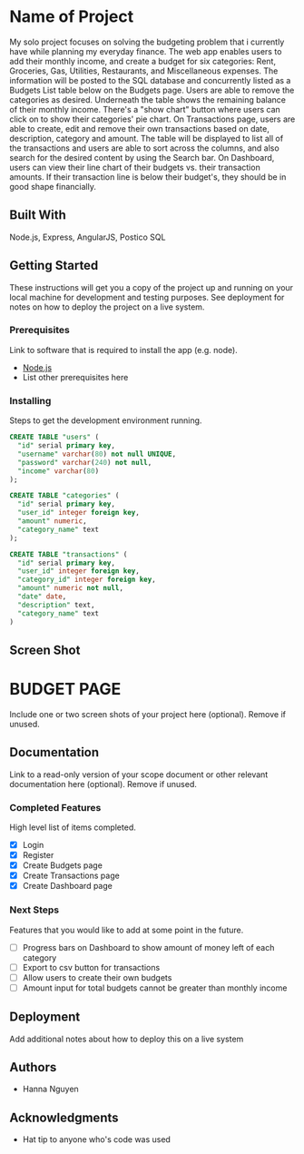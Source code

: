 # Name of Project

My solo project focuses on solving the budgeting problem that i currently have while planning my everyday finance. The web app enables users to add their monthly income, and create a budget for six categories: Rent, Groceries, Gas, Utilities, Restaurants, and Miscellaneous expenses. The information will be posted to the SQL database and concurrently listed as a Budgets List table below on the Budgets page. Users are able to remove the categories as desired. Underneath the table shows the remaining balance of their monthly income. There's a "show chart" button where users can click on to show their categories' pie chart.
On Transactions page, users are able to create, edit and remove their own transactions based on date, description, category and amount. The table will be displayed to list all of the transactions and users are able to sort across the columns, and also search for the desired content by using the Search bar.
On Dashboard, users can view their line chart of their budgets vs. their transaction amounts. If their transaction line is below their budget's, they should be in good shape financially.


## Built With

Node.js, Express, AngularJS, Postico SQL

## Getting Started

These instructions will get you a copy of the project up and running on your local machine for development and testing purposes. See deployment for notes on how to deploy the project on a live system.

### Prerequisites

Link to software that is required to install the app (e.g. node).

- [Node.js](https://nodejs.org/en/)
- List other prerequisites here


### Installing

Steps to get the development environment running.

```sql
CREATE TABLE "users" (
  "id" serial primary key,
  "username" varchar(80) not null UNIQUE,
  "password" varchar(240) not null,
  "income" varchar(80) 
);

CREATE TABLE "categories" (
  "id" serial primary key,
  "user_id" integer foreign key,
  "amount" numeric,
  "category_name" text
);

CREATE TABLE "transactions" (
  "id" serial primary key,
  "user_id" integer foreign key,
  "category_id" integer foreign key,
  "amount" numeric not null,
  "date" date,
  "description" text,
  "category_name" text
)
```

## Screen Shot
  # BUDGET PAGE
  
Include one or two screen shots of your project here (optional). Remove if unused.

## Documentation

Link to a read-only version of your scope document or other relevant documentation here (optional). Remove if unused.

### Completed Features

High level list of items completed.

- [x] Login
- [x] Register
- [x] Create Budgets page
- [x] Create Transactions page
- [x] Create Dashboard page

### Next Steps

Features that you would like to add at some point in the future.

- [ ] Progress bars on Dashboard to show amount of money left of each category
- [ ] Export to csv button for transactions
- [ ] Allow users to create their own budgets
- [ ] Amount input for total budgets cannot be greater than monthly income

## Deployment

Add additional notes about how to deploy this on a live system

## Authors
* Hanna Nguyen


## Acknowledgments

* Hat tip to anyone who's code was used

